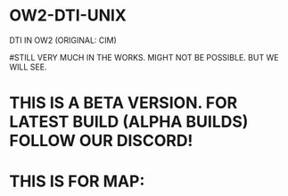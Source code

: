 # OW2-DTI-UNIX
DTI IN OW2 (ORIGINAL: CIM)

#STILL VERY MUCH IN THE WORKS. MIGHT NOT BE POSSIBLE. BUT WE WILL SEE.

# THIS IS A BETA VERSION. FOR LATEST BUILD (ALPHA BUILDS) FOLLOW OUR DISCORD!

# THIS IS FOR MAP: 

